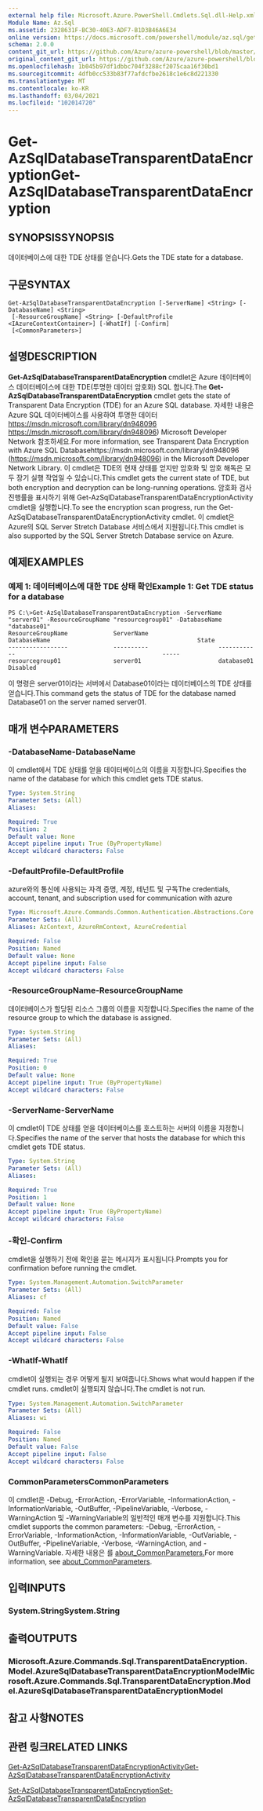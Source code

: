 ```yaml
---
external help file: Microsoft.Azure.PowerShell.Cmdlets.Sql.dll-Help.xml
Module Name: Az.Sql
ms.assetid: 2328631F-BC30-40E3-ADF7-B1D3B46A6E34
online version: https://docs.microsoft.com/powershell/module/az.sql/get-azsqldatabasetransparentdataencryption
schema: 2.0.0
content_git_url: https://github.com/Azure/azure-powershell/blob/master/src/Sql/Sql/help/Get-AzSqlDatabaseTransparentDataEncryption.md
original_content_git_url: https://github.com/Azure/azure-powershell/blob/master/src/Sql/Sql/help/Get-AzSqlDatabaseTransparentDataEncryption.md
ms.openlocfilehash: 1b045b97df1dbbc704f3288cf2075caa16f30bd1
ms.sourcegitcommit: 4dfb0cc533b83f77afdcfbe2618c1e6c8d221330
ms.translationtype: MT
ms.contentlocale: ko-KR
ms.lasthandoff: 03/04/2021
ms.locfileid: "102014720"
---
```

# <span data-ttu-id="f3309-101">Get-AzSqlDatabaseTransparentDataEncryption</span><span class="sxs-lookup"><span data-stu-id="f3309-101">Get-AzSqlDatabaseTransparentDataEncryption</span></span>

## <span data-ttu-id="f3309-102">SYNOPSIS</span><span class="sxs-lookup"><span data-stu-id="f3309-102">SYNOPSIS</span></span>
<span data-ttu-id="f3309-103">데이터베이스에 대한 TDE 상태를 얻습니다.</span><span class="sxs-lookup"><span data-stu-id="f3309-103">Gets the TDE state for a database.</span></span>

## <span data-ttu-id="f3309-104">구문</span><span class="sxs-lookup"><span data-stu-id="f3309-104">SYNTAX</span></span>

```
Get-AzSqlDatabaseTransparentDataEncryption [-ServerName] <String> [-DatabaseName] <String>
 [-ResourceGroupName] <String> [-DefaultProfile <IAzureContextContainer>] [-WhatIf] [-Confirm]
 [<CommonParameters>]
```

## <span data-ttu-id="f3309-105">설명</span><span class="sxs-lookup"><span data-stu-id="f3309-105">DESCRIPTION</span></span>
<span data-ttu-id="f3309-106">**Get-AzSqlDatabaseTransparentDataEncryption** cmdlet은 Azure 데이터베이스 데이터베이스에 대한 TDE(투명한 데이터 암호화) SQL 합니다.</span><span class="sxs-lookup"><span data-stu-id="f3309-106">The **Get-AzSqlDatabaseTransparentDataEncryption** cmdlet gets the state of Transparent Data Encryption (TDE) for an Azure SQL database.</span></span>
<span data-ttu-id="f3309-107">자세한 내용은 Azure SQL 데이터베이스를 사용하여 투명한 데이터 https://msdn.microsoft.com/library/dn948096 https://msdn.microsoft.com/library/dn948096) Microsoft Developer Network 참조하세요.</span><span class="sxs-lookup"><span data-stu-id="f3309-107">For more information, see Transparent Data Encryption with Azure SQL Databasehttps://msdn.microsoft.com/library/dn948096 (https://msdn.microsoft.com/library/dn948096) in the Microsoft Developer Network Library.</span></span>
<span data-ttu-id="f3309-108">이 cmdlet은 TDE의 현재 상태를 얻지만 암호화 및 암호 해독은 모두 장기 실행 작업일 수 있습니다.</span><span class="sxs-lookup"><span data-stu-id="f3309-108">This cmdlet gets the current state of TDE, but both encryption and decryption can be long-running operations.</span></span>
<span data-ttu-id="f3309-109">암호화 검사 진행률을 표시하기 위해 Get-AzSqlDatabaseTransparentDataEncryptionActivity cmdlet을 실행합니다.</span><span class="sxs-lookup"><span data-stu-id="f3309-109">To see the encryption scan progress, run the Get-AzSqlDatabaseTransparentDataEncryptionActivity cmdlet.</span></span>
<span data-ttu-id="f3309-110">이 cmdlet은 Azure의 SQL Server Stretch Database 서비스에서 지원됩니다.</span><span class="sxs-lookup"><span data-stu-id="f3309-110">This cmdlet is also supported by the SQL Server Stretch Database service on Azure.</span></span>

## <span data-ttu-id="f3309-111">예제</span><span class="sxs-lookup"><span data-stu-id="f3309-111">EXAMPLES</span></span>

### <span data-ttu-id="f3309-112">예제 1: 데이터베이스에 대한 TDE 상태 확인</span><span class="sxs-lookup"><span data-stu-id="f3309-112">Example 1: Get TDE status for a database</span></span>
```
PS C:\>Get-AzSqlDatabaseTransparentDataEncryption -ServerName "server01" -ResourceGroupName "resourcegroup01" -DatabaseName "database01"
ResourceGroupName             ServerName                    DatabaseName                                          State
-----------------             ----------                    ------------                                          -----
resourcegroup01               server01                      database01                                            Disabled
```

<span data-ttu-id="f3309-113">이 명령은 server01이라는 서버에서 Database01이라는 데이터베이스의 TDE 상태를 얻습니다.</span><span class="sxs-lookup"><span data-stu-id="f3309-113">This command gets the status of TDE for the database named Database01 on the server named server01.</span></span>

## <span data-ttu-id="f3309-114">매개 변수</span><span class="sxs-lookup"><span data-stu-id="f3309-114">PARAMETERS</span></span>

### <span data-ttu-id="f3309-115">-DatabaseName</span><span class="sxs-lookup"><span data-stu-id="f3309-115">-DatabaseName</span></span>
<span data-ttu-id="f3309-116">이 cmdlet에서 TDE 상태를 얻을 데이터베이스의 이름을 지정합니다.</span><span class="sxs-lookup"><span data-stu-id="f3309-116">Specifies the name of the database for which this cmdlet gets TDE status.</span></span>

```yaml
Type: System.String
Parameter Sets: (All)
Aliases:

Required: True
Position: 2
Default value: None
Accept pipeline input: True (ByPropertyName)
Accept wildcard characters: False
```

### <span data-ttu-id="f3309-117">-DefaultProfile</span><span class="sxs-lookup"><span data-stu-id="f3309-117">-DefaultProfile</span></span>
<span data-ttu-id="f3309-118">azure와의 통신에 사용되는 자격 증명, 계정, 테넌트 및 구독</span><span class="sxs-lookup"><span data-stu-id="f3309-118">The credentials, account, tenant, and subscription used for communication with azure</span></span>

```yaml
Type: Microsoft.Azure.Commands.Common.Authentication.Abstractions.Core.IAzureContextContainer
Parameter Sets: (All)
Aliases: AzContext, AzureRmContext, AzureCredential

Required: False
Position: Named
Default value: None
Accept pipeline input: False
Accept wildcard characters: False
```

### <span data-ttu-id="f3309-119">-ResourceGroupName</span><span class="sxs-lookup"><span data-stu-id="f3309-119">-ResourceGroupName</span></span>
<span data-ttu-id="f3309-120">데이터베이스가 할당된 리소스 그룹의 이름을 지정합니다.</span><span class="sxs-lookup"><span data-stu-id="f3309-120">Specifies the name of the resource group to which the database is assigned.</span></span>

```yaml
Type: System.String
Parameter Sets: (All)
Aliases:

Required: True
Position: 0
Default value: None
Accept pipeline input: True (ByPropertyName)
Accept wildcard characters: False
```

### <span data-ttu-id="f3309-121">-ServerName</span><span class="sxs-lookup"><span data-stu-id="f3309-121">-ServerName</span></span>
<span data-ttu-id="f3309-122">이 cmdlet이 TDE 상태를 얻을 데이터베이스를 호스트하는 서버의 이름을 지정합니다.</span><span class="sxs-lookup"><span data-stu-id="f3309-122">Specifies the name of the server that hosts the database for which this cmdlet gets TDE status.</span></span>

```yaml
Type: System.String
Parameter Sets: (All)
Aliases:

Required: True
Position: 1
Default value: None
Accept pipeline input: True (ByPropertyName)
Accept wildcard characters: False
```

### <span data-ttu-id="f3309-123">-확인</span><span class="sxs-lookup"><span data-stu-id="f3309-123">-Confirm</span></span>
<span data-ttu-id="f3309-124">cmdlet을 실행하기 전에 확인을 묻는 메시지가 표시됩니다.</span><span class="sxs-lookup"><span data-stu-id="f3309-124">Prompts you for confirmation before running the cmdlet.</span></span>

```yaml
Type: System.Management.Automation.SwitchParameter
Parameter Sets: (All)
Aliases: cf

Required: False
Position: Named
Default value: False
Accept pipeline input: False
Accept wildcard characters: False
```

### <span data-ttu-id="f3309-125">-WhatIf</span><span class="sxs-lookup"><span data-stu-id="f3309-125">-WhatIf</span></span>
<span data-ttu-id="f3309-126">cmdlet이 실행되는 경우 어떻게 될지 보여줍니다.</span><span class="sxs-lookup"><span data-stu-id="f3309-126">Shows what would happen if the cmdlet runs.</span></span>
<span data-ttu-id="f3309-127">cmdlet이 실행되지 않습니다.</span><span class="sxs-lookup"><span data-stu-id="f3309-127">The cmdlet is not run.</span></span>

```yaml
Type: System.Management.Automation.SwitchParameter
Parameter Sets: (All)
Aliases: wi

Required: False
Position: Named
Default value: False
Accept pipeline input: False
Accept wildcard characters: False
```

### <span data-ttu-id="f3309-128">CommonParameters</span><span class="sxs-lookup"><span data-stu-id="f3309-128">CommonParameters</span></span>
<span data-ttu-id="f3309-129">이 cmdlet은 -Debug, -ErrorAction, -ErrorVariable, -InformationAction, -InformationVariable, -OutBuffer, -PipelineVariable, -Verbose, -WarningAction 및 -WarningVariable의 일반적인 매개 변수를 지원합니다.</span><span class="sxs-lookup"><span data-stu-id="f3309-129">This cmdlet supports the common parameters: -Debug, -ErrorAction, -ErrorVariable, -InformationAction, -InformationVariable, -OutVariable, -OutBuffer, -PipelineVariable, -Verbose, -WarningAction, and -WarningVariable.</span></span> <span data-ttu-id="f3309-130">자세한 내용은 를 [about_CommonParameters.](http://go.microsoft.com/fwlink/?LinkID=113216)</span><span class="sxs-lookup"><span data-stu-id="f3309-130">For more information, see [about_CommonParameters](http://go.microsoft.com/fwlink/?LinkID=113216).</span></span>

## <span data-ttu-id="f3309-131">입력</span><span class="sxs-lookup"><span data-stu-id="f3309-131">INPUTS</span></span>

### <span data-ttu-id="f3309-132">System.String</span><span class="sxs-lookup"><span data-stu-id="f3309-132">System.String</span></span>

## <span data-ttu-id="f3309-133">출력</span><span class="sxs-lookup"><span data-stu-id="f3309-133">OUTPUTS</span></span>

### <span data-ttu-id="f3309-134">Microsoft.Azure.Commands.Sql.TransparentDataEncryption.Model.AzureSqlDatabaseTransparentDataEncryptionModel</span><span class="sxs-lookup"><span data-stu-id="f3309-134">Microsoft.Azure.Commands.Sql.TransparentDataEncryption.Model.AzureSqlDatabaseTransparentDataEncryptionModel</span></span>

## <span data-ttu-id="f3309-135">참고 사항</span><span class="sxs-lookup"><span data-stu-id="f3309-135">NOTES</span></span>

## <span data-ttu-id="f3309-136">관련 링크</span><span class="sxs-lookup"><span data-stu-id="f3309-136">RELATED LINKS</span></span>

[<span data-ttu-id="f3309-137">Get-AzSqlDatabaseTransparentDataEncryptionActivity</span><span class="sxs-lookup"><span data-stu-id="f3309-137">Get-AzSqlDatabaseTransparentDataEncryptionActivity</span></span>](./Get-AzSqlDatabaseTransparentDataEncryptionActivity.md)

[<span data-ttu-id="f3309-138">Set-AzSqlDatabaseTransparentDataEncryption</span><span class="sxs-lookup"><span data-stu-id="f3309-138">Set-AzSqlDatabaseTransparentDataEncryption</span></span>](./Set-AzSqlDatabaseTransparentDataEncryption.md)
